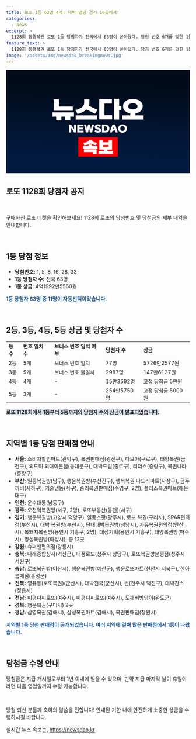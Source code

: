 ```yaml
---
title: 로또 1등 63명 4억! 대박 명당 경기 16곳에서!
categories:
  - News
excerpt: >
  1128회 동행복권 로또 1등 당첨자가 전국에서 63명이 쏟아졌다. 당첨 번호 6개를 맞힌 1등은 각각 4억1992만5560원을 받으며, 2등, 3등, 4등, 5등의 당첨자 수 및 위치가 공개됐다. 또한, 당첨금 지급 기한과 관련한 사항도 안내되었다.
feature_text: >
  1128회 동행복권 로또 1등 당첨자가 전국에서 63명이 쏟아졌다. 당첨 번호 6개를 맞힌 1등은 각각 4억1992만5560원을 받으며, 2등, 3등, 4등, 5등의 당첨자 수 및 위치가 공개됐다. 또한, 당첨금 지급 기한과 관련한 사항도 안내되었다.
image: '/assets/img/newsdao_breakingnews.jpg'
---
```


<p><img src="/assets/img/newsdao_breakingnews.jpg" alt="implanttips 속보" /></p>

<h2>로또 1128회 당첨자 공지</h2>

<p data-ke-size="size16">&nbsp;</p>

<p>구매하신 로또 티켓을 확인해보세요! 1128회 로또의 당첨번호 및 당첨금의 세부 내역을 안내합니다.</p>

<p data-ke-size="size16">&nbsp;</p>

<h2 data-ke-size="size26">1등 당첨 정보</h2>

<ul>
  <li><b>당첨번호:</b> 1, 5, 8, 16, 28, 33</li>
  <li><b>1등 당첨자 수:</b> 전국 63명</li>
  <li><b>1등 상금:</b> 4억1992만5560원</li>
</ul>

<p><span style="color: #1a5490;"><b>1등 당첨자 63명 중 11명이 자동선택이었습니다.</b></span></p>

<p data-ke-size="size16">&nbsp;</p>

<h2 data-ke-size="size26">2등, 3등, 4등, 5등 상금 및 당첨자 수</h2>

<table>
  <tr>
    <td><b>등수</b></td>
    <td><b>번호 일치 수</b></td>
    <td><b>보너스 번호 일치 여부</b></td>
    <td><b>당첨자 수</b></td>
    <td><b>상금</b></td>
  </tr>
  <tr>
    <td>2등</td>
    <td>5개</td>
    <td>보너스 번호 일치</td>
    <td>77명</td>
    <td>5726만2577원</td>
  </tr>
  <tr>
    <td>3등</td>
    <td>5개</td>
    <td>보너스 번호 불일치</td>
    <td>2987명</td>
    <td>147만6137원</td>
  </tr>
  <tr>
    <td>4등</td>
    <td>4개</td>
    <td>-</td>
    <td>15만3592명</td>
    <td>고정 당첨금 5만원</td>
  </tr>
  <tr>
    <td>5등</td>
    <td>3개</td>
    <td>-</td>
    <td>254만5750명</td>
    <td>고정 당첨금 5000원</td>
  </tr>
</table>

<p><span style="background-color: #21538527;"><b>로또 1128회에서 1등부터 5등까지의 당첨자 수와 상금이 발표되었습니다.</b></span></p>

<p data-ke-size="size16">&nbsp;</p>

<h2 data-ke-size="size26">지역별 1등 당첨 판매점 안내</h2>

<ul>
  <li><b>서울:</b> 소비자할인마트(관악구), 복권판매점(광진구), 다모아(구로구), 태양복권(금천구), 외드미 외대이문점(동대문구), 대박드림(종로구), 리더스(중랑구), 복권나라(중랑구)</li>
  <li><b>부산:</b> 일등복권방(남구), 행운복권방(부산진구), 행복복권 나드리마트(사상구), 금두꺼비(사하구), 기술냉동(서구), 승리복권판매점(수영구, 2명), 플러스복권마트(해운대구)</li>
  <li><b>인천:</b> 운수대통(남동구)</li>
  <li><b>광주:</b> 오천억복권방(서구, 2명), 로또부동산(동천)(서구)</li>
  <li><b>경기:</b> 행운복권방(고양시 덕양구), 일등스팟(광주시), 로또 복권(구리시), SPAR편의점(부천시), 대박 복권방(부천시), 단대대박복권방(성남시), 자유복권편의점(안산시), 복돼지복권방(용인시 기흥구, 2명), 대성기획(용인시 기흥구), 태양복권방(파주시), 명성복권방(화성시), 총 12곳</li>
  <li><b>강원:</b> 슈퍼맨편의점(강릉시)</li>
  <li><b>충북:</b> 나래종합상사(괴산군), 대풍로또(청주시 상당구), 로또복권방분평점(청주시 서원구)</li>
  <li><b>충남:</b> 로또복권방(아산시), 행운복권방(예산군), 행운로또마트(천안시 서북구), 한아름매점(홍성군)</li>
  <li><b>전북:</b> 영유통(로또복권)(군산시), 대박천국(군산시), 썬(전주시 덕진구), 대박찬스(정읍시)</li>
  <li><b>전남:</b> 미평디씨로또(여수시), 미평디씨로또(여수시), 도깨비방망이(완도군)</li>
  <li><b>경북:</b> 행운복권(구미시) 2곳</li>
  <li><b>경남:</b> 삼영복권(김해시), 삼성복권마트(김해시), 복권판매점(창원시)</li>
</ul>

<p><span style="color: #1a5490;"><b>지역별 1등 당첨 판매점이 공개되었습니다. 여러 지역에 걸쳐 많은 판매점에서 1등이 나왔습니다.</b></span></p>

<p data-ke-size="size16">&nbsp;</p>

<h2 data-ke-size="size26">당첨금 수령 안내</h2>

<p>당첨금은 지급 개시일로부터 1년 이내에 받을 수 있으며, 만약 지급 마지막 날이 휴일이라면 다음 영업일까지 수령 가능합니다.</p>

<p data-ke-size="size16">&nbsp;</p>

<p>당첨 되신 분들께 축하의 말씀을 전합니다! 안내된 기한 내에 안전하게 소중한 상금을 수령하시길 바랍니다.</p>
실시간 뉴스 속보는, <a href="https://newsdao.kr" rel="dofollow">https://newsdao.kr</a>



